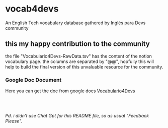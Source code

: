 # vocab4devs
An English Tech vocabulary database gathered by Inglés para Devs community

## this my happy contribution to the community
the file "Vocabulario4Devs-RawData.tsv" has the content of the notion vocabulary page. the columns are separated by "@@", hopfully this will help to build the final version of this unvaluable resource for the community.

### Google Doc Document
Here you can get the doc from google docs [Vocabulario4Devs](https://docs.google.com/spreadsheets/d/1YaE8gqMz0drY9-CD1OplWrIGLR0pbd1NuWoZ4IOOo-I/edit?usp=sharing)


<br/>
<br/>

_Pd. i didn't use Chat Gpt for this README file, so as usual "Feedback Please"._